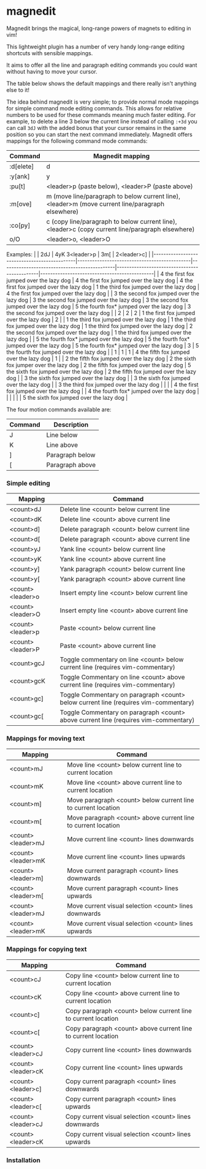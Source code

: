 # magnedit

Magnedit brings the magical, long-range powers of magnets to editing in vim!

This lightweight plugin has a number of very handy long-range editing shortcuts with sensible mappings.

It aims to offer all the line and paragraph editing commands you could want without having to move your cursor.

The table below shows the default mappings and there really isn't anything else to it!

The idea behind magnedit is very simple; to provide normal mode mappings for simple command mode editing commands. This allows for relative numbers to be used for these commands meaning much faster editing. For example, to delete a line 3 below the current line instead of calling `:+3d` you can call `3dJ` with the added bonus that your cursor remains in the same position so you can start the next command immediately. Magnedit offers mappings for the following command mode commands:

| Command | Magnedit mapping |
| ------- | ------- |
| :d[elete]        | d |
| :y[ank]          | y |
| :pu[t]           | \<leader\>p (paste below), \<leader\>P (paste above) |
| :m[ove]          | m (move line/paragraph to below current line), \<leader\>m (move current line/paragraph elsewhere) |
| :co[py]          | c (copy line/paragraph to below current line), \<leader\>c (copy current line/paragraph elsewhere) |
| o/O              | \<leader\>o, \<leader\>O |

Examples:
|                                              | 2dJ                                          | 4yK 3\<leader\>p                             | 3m[                                          | 2\<leader\>c]                                |
|----------------------------------------------|----------------------------------------------|----------------------------------------------|----------------------------------------------|----------------------------------------------|
|  4 the first fox jumped over the lazy dog    |  4 the first fox jumped over the lazy dog    |  4 the first fox jumped over the lazy dog    |  1 the third fox jumped over the lazy dog    |  4 the first fox jumped over the lazy dog    | 
|  3 the second fox jumped over the lazy dog   |  3 the second fox jumped over the lazy dog   |  3 the second fox jumped over the lazy dog   | 5  the fourth fox\* jumped over the lazy dog |  3 the second fox jumped over the lazy dog   |
|  2                                           |  2                                           |  2                                           |  1 the first fox jumped over the lazy dog    |  2                                           |
|  1 the third fox jumped over the lazy dog    |  1 the third fox jumped over the lazy dog    |  1 the third fox jumped over the lazy dog    |  2 the second fox jumped over the lazy dog   |  1 the third fox jumped over the lazy dog    |
| 5  the fourth fox\* jumped over the lazy dog | 5  the fourth fox\* jumped over the lazy dog | 5  the fourth fox\* jumped over the lazy dog |  3                                           | 5  the fourth fox jumped over the lazy dog   |
|  1                                           |  1                                           |  1                                           |  4 the fifth fox jumped over the lazy dog    |  1                                           |
|  2 the fifth fox jumped over the lazy dog    |  2 the sixth fox jumper over the lazy dog    |  2 the fifth fox jumped over the lazy dog    |  5 the sixth fox jumped over the lazy dog    |  2 the fifth fox jumped over the lazy dog    |
|  3 the sixth fox jumped over the lazy dog    |                                              |  3 the sixth fox jumped over the lazy dog    |                                              |  3 the third fox jumped over the lazy dog    |
|                                              |                                              |  4 the first fox jumped over the lazy dog    |                                              |  4 the fourth fox\* jumped over the lazy dog |
|                                              |                                              |                                              |                                              |  5 the sixth fox jumped over the lazy dog    |
                                                                                                                                                                                                 
The four motion commands available are:

| Command | Description |
| ------- | ------- |
| J | Line below |
| K | Line above |
| ] | Paragraph below |
| [ | Paragraph above |

### Simple editing

| Mapping | Command |
| ------- | ------- |
| \<count\>dJ             | Delete line \<count\> below current line |
| \<count\>dK             | Delete line \<count\> above current line |
| \<count\>d]             | Delete paragraph \<count\> below current line |
| \<count\>d[             | Delete paragraph \<count\> above current line |
| \<count\>yJ             | Yank line \<count\> below current line |
| \<count\>yK             | Yank line \<count\> above current line |
| \<count\>y]             | Yank paragraph \<count\> below current line |
| \<count\>y[             | Yank paragraph \<count\> above current line |
| \<count\>\<leader\>o    | Insert empty line \<count\> below current line |
| \<count\>\<leader\>O    | Insert empty line \<count\> above current line |
| \<count\>\<leader\>p    | Paste \<count\> below current line |
| \<count\>\<leader\>P    | Paste \<count\> above current line |
| \<count\>gcJ            | Toggle commentary on line \<count\> below current line (requires vim-commentary) |
| \<count\>gcK            | Toggle Commentary on line \<count\> above current line (requires vim-commentary) |
| \<count\>gc]            | Toggle Commentary on paragraph \<count\> below current line (requires vim-commentary) |
| \<count\>gc[            | Toggle Commentary on paragraph \<count\> above current line (requires vim-commentary) |

### Mappings for moving text

| Mapping | Command |
| ------- | ------- |
| \<count\>mJ             | Move line \<count\> below current line to current location |
| \<count\>mK             | Move line \<count\> above current line to current location  |
| \<count\>m]             | Move paragraph \<count\> below current line to current location |
| \<count\>m[             | Move paragraph \<count\> above current line to current location |
| \<count\>\<leader\>mJ   | Move current line \<count\> lines downwards |
| \<count\>\<leader\>mK   | Move current line \<count\> lines upwards |
| \<count\>\<leader\>m]   | Move current paragraph \<count\> lines downwards |
| \<count\>\<leader\>m[   | Move current paragraph \<count\> lines upwards |
| \<count\>\<leader\>mJ   | Move current visual selection \<count\> lines downwards |
| \<count\>\<leader\>mK   | Move current visual selection \<count\> lines upwards |

### Mappings for copying text

| Mapping | Command |
| ------- | ------- |
| \<count\>cJ             | Copy line \<count\> below current line to current location |
| \<count\>cK             | Copy line \<count\> above current line to current location  |
| \<count\>c]             | Copy paragraph \<count\> below current line to current location |
| \<count\>c[             | Copy paragraph \<count\> above current line to current location |
| \<count\>\<leader\>cJ   | Copy current line \<count\> lines downwards |
| \<count\>\<leader\>cK   | Copy current line \<count\> lines upwards |
| \<count\>\<leader\>c]   | Copy current paragraph \<count\> lines downwards |
| \<count\>\<leader\>c[   | Copy current paragraph \<count\> lines upwards |
| \<count\>\<leader\>cJ   | Copy current visual selection \<count\> lines downwards |
| \<count\>\<leader\>cK   | Copy current visual selection \<count\> lines upwards |

### Installation


